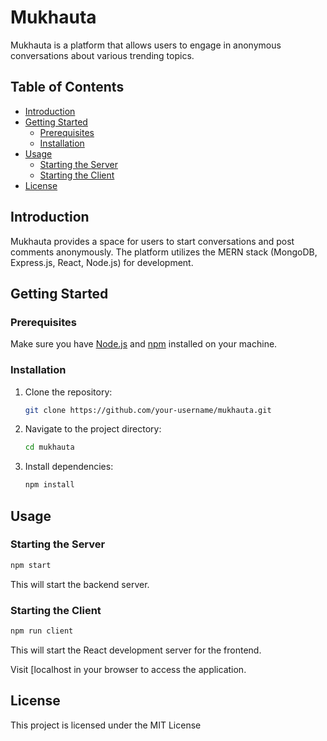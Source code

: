 # Mukhauta

Mukhauta is a platform that allows users to engage in anonymous conversations about various trending topics.

## Table of Contents

- [Introduction](#introduction)
- [Getting Started](#getting-started)
  - [Prerequisites](#prerequisites)
  - [Installation](#installation)
- [Usage](#usage)
  - [Starting the Server](#starting-the-server)
  - [Starting the Client](#starting-the-client)
- [License](#license)

## Introduction

Mukhauta provides a space for users to start conversations and post comments anonymously. The platform utilizes the MERN stack (MongoDB, Express.js, React, Node.js) for development.

## Getting Started

### Prerequisites

Make sure you have [Node.js](https://nodejs.org/) and [npm](https://www.npmjs.com/) installed on your machine.

### Installation

1. Clone the repository:

   ```bash
   git clone https://github.com/your-username/mukhauta.git
   ```

2. Navigate to the project directory:

   ```bash
   cd mukhauta
   ```

3. Install dependencies:

   ```bash
   npm install
   ```

## Usage

### Starting the Server

```bash
npm start
```

This will start the backend server.

### Starting the Client

```bash
npm run client
```

This will start the React development server for the frontend.

Visit [localhost in your browser to access the application.

## License

This project is licensed under the MIT License 
